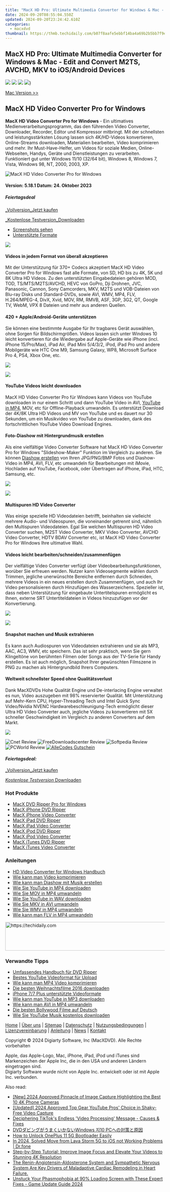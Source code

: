 ```yaml
---
title: "MacX HD Pro: Ultimate Multimedia Converter for Windows & Mac - Edit and Convert M2TS, AVCHD, MKV to iOS/Android Devices"
date: 2024-09-20T08:55:04.550Z
updated: 2024-09-20T23:24:42.610Z
categories:
  - macxdvd
thumbnail: https://thmb.techidaily.com/b07f8aafe5ebbf14ba4a69b2b5bb7f9ec0a78d9ab8a90699a6e2749bf6ff397e.jpg
---
```


## MacX HD Pro: Ultimate Multimedia Converter for Windows & Mac - Edit and Convert M2TS, AVCHD, MKV to iOS/Android Devices

[![](https://www.macxdvd.com/macx-hd-video-converter-pro-for-windows/../flag/ben-fift.png)](https://www.macxdvd.com/macx-hd-video-converter-pro-for-windows/index.htm) [![](https://www.macxdvd.com/macx-hd-video-converter-pro-for-windows/../flag/bjp-fift.png)](https://tools.techidaily.com/macxdvd/products/) [![](https://www.macxdvd.com/macx-hd-video-converter-pro-for-windows/../flag/bde-fift.png)](https://tools.techidaily.com/macxdvd/products/) [![](https://www.macxdvd.com/macx-hd-video-converter-pro-for-windows/../flag/bcn-fift.png)](https://tools.techidaily.com/macxdvd/products/)}

[Mac Version >>](https://tools.techidaily.com/macxdvd/products/) 

## MacX HD Video Converter Pro for Windows 

**MacX HD Video Converter Pro for Windows** \- Ein ultimatives Medienverarbeitungsprogramm, das den führenden Video Converter, Downloader, Recorder, Editor und Kompressor mitbringt. Mit der schnellsten und leistungsstärksten Lösung lassen sich 4K/HD-Videos konvertieren, Online-Streams downloaden, Materialien bearbeiten, Video komprimieren und mehr. Ihr Must-Have-Helfer, um Videos für soziale Medien, Online-Webseiten, Handys, Geräte und Dienstleistungen zu verarbeiten. Funktioniert gut unter Windows 11/10 (32/64 bit), Windows 8, Windows 7, Vista, Windows 98, NT, 2000, 2003, XP.

![MacX HD Video Converter Pro for Windows](https://www.macxdvd.com/macx-hd-video-converter-pro-for-windows/../macx-hd-video-converter-pro-for-windows/image/hd-video-converter-pro-for-windows.png) 

#### Version: 5.18.1 Datum: 24\. Oktober 2023

##### Feiertagsdeal

[_Vollversion_Jetzt kaufen](https://tools.techidaily.com/macxdvd/products/) 

[_Kostenlose Testversion_Downloaden](https://tools.techidaily.com/macxdvd/products/) 

* [Screenshots sehen](https://tools.techidaily.com/macxdvd/products/)
* [Unterstützte Formate](https://tools.techidaily.com/macxdvd/products/)

![](https://www.macxdvd.com/macx-hd-video-converter-pro-for-windows/../mac-video-converter-pro/img-style/source.png) 

#### Videos in jedem Format von überall akzeptieren

Mit der Unterstützung für 370+ Codecs akzeptiert MacX HD Video Converter Pro for Windows fast alle Formate, von SD, HD bis zu 4K, 5K und 8K Ultra HD Videos. Zu den unterstützten Eingabedateien gehören MOD, TOD, TS/MTS/M2TS/AVCHD, HEVC von GoPro, Dji Drohnen, JVC, Panasonic, Cannon, Sony Camcorders, MKV, M2TS und VOB-Dateien von Blu-ray Disks und Standard-DVDs, sowie AVI, WMV, MP4, FLV, H.264/MPEG-4, DivX, Xvid, MOV, RM, RMVB, ASF, 3GP, 3G2, QT, Google TV, WebM, VPX 8 Dateien und mehr aus anderen Quellen. 

#### 420 + Apple/Android-Geräte unterstützen

Sie können eine bestimmte Ausgabe für Ihr tragbares Gerät auswählen, ohne Sorgen für Bildschirmgrößen. Videos lassen sich unter Windows 10 leicht konvertieren für die Wiedergabe auf Apple-Geräte wie iPhone (incl. iPhone 15/Pro/Max), iPad Air, iPad Mini 5/4/3/2, iPod, iPad Pro und andere Mobilgeräte wie HTC One M9, Samsung Galaxy, WP8, Microsoft Surface Pro 4, PS4, Xbox One, etc.

![](https://www.macxdvd.com/macx-hd-video-converter-pro-for-windows/../mac-video-converter-pro/img-style/fertrue03-fift.png) 

![](https://www.macxdvd.com/macx-hd-video-converter-pro-for-windows/../mac-video-converter-pro/img-style/fertrue07-fift.png) 

#### YouTube Videos leicht downloaden

MacX HD Video Converter Pro für Windows kann Videos von YouTube downloaden in nur einem Schritt und dann YouTube Video in AVI, [YouTube in MP4](https://tools.techidaily.com/macxdvd/products/), MOV, etc für Offline-Playback umwandeln. Es unterstützt Download der 4K/8K Ultra HD Videos und MV von YouTube und es dauert nur 30 Sekunden, um ein Musikvideo von YouTube zu downloaden, dank des fortschrittlichen YouTube Video Download Engines. 

#### Foto-Diashow mit Hintergrundmusik erstellen

Als eine vielfältige Video Converter Software hat MacX HD Video Converter Pro for Windows "Slideshow-Maker" Funktion im Vergleich zu anderen. Sie können [Diashow erstellen](https://tools.techidaily.com/macxdvd/products/) von Ihren JPG/PNG/BMP Fotos und Diashow-Video in MP4, AVI, FLV, etc umwandeln für Bearbeitungen mit iMovie, Hochladen auf YouTube, Facebook, oder Übertragen auf iPhone, iPad, HTC, Samsung, etc. 

![](https://www.macxdvd.com/macx-hd-video-converter-pro-for-windows/../mac-video-converter-pro/img-style/fertrue06-fift.png) 

![](https://www.macxdvd.com/macx-hd-video-converter-pro-for-windows/../mac-video-converter-pro/img-style/fertrue04-fift.png)

#### Multispuren HD Video Converter

Was einige spezielle HD Videodateien betrifft, beinhalten sie vielleicht mehrere Audio- und Videospuren, die voneinander getrennt sind, nähmlich den Multispuren Videodateien. Egal Sie welchen Multispuren HD Video Converter suchen, M2ST Video Converter, MKV Video Converter, AVCHD Video Converter, HDTV BDAV Converter etc, ist MacX HD Video Converter Pro for Windows Ihre ultimative Wahl. 

#### Videos leicht bearbeiten/schneiden/zusammenfügen

Der vielfältige Video Converter verfügt über Videobearbeitungsfunktionen, worüber Sie erfreuen werden. Nutzer kann Videosegmente wählen durch Trimmen, jegliche unerwünschte Bereiche entfernen durch Schneiden, mehrere Videos in ein neues erstellen durch Zusammenfügen, und auch Ihr Video personalisieren durch Hinzufügen des Wasserzeichens. Spezieller ist, dass neben Unterstützung für eingebaute Untertitelspuren ermöglicht es Ihnen, externe SRT Untertiteldateien in Videos hinzuzufügen vor der Konvertierung. 

![](https://www.macxdvd.com/macx-hd-video-converter-pro-for-windows/../mac-video-converter-pro/img-style/fertrue05-fift.png) 

![](https://www.macxdvd.com/macx-hd-video-converter-pro-for-windows/../mac-video-converter-pro/img-style/fertrue08-fift.png)

#### Snapshot machen und Musik extrahieren

Es kann auch Audiospuren von Videodateien extrahieren und sie als MP3, AAC, AC3, WMV, etc speichern. Das ist sehr praktisch, wenn Sie gern Klingeltöne von berühmten Filmen oder Songs aus der TV-Serie für Handy erstellen. Es ist auch möglich, Snapshot Ihrer gewünschten Filmszene in PNG zu machen als Hintergrundbild Ihrers Computers.

#### Weltweit schnellster Speed ohne Qualitätsverlust

Dank MacXDVDs Hohe Qualität Engine und De-interlacing Engine verwaltet es nun, Video auszugeben mit 98% reservierter Qualität. Mit Unterstützung auf Mehr-Kern CPU, Hyper-Threading Tech und Intel Quick Sync Video/Nvidia NVENC Hardwarebeschleunigung-Tech ermöglicht dieser Ultra HD Video Converter auch, jegliche Videos zu konvertieren mit 5X schneller Geschwindigkeit im Vergleich zu anderen Converters auf dem Markt. 

![](https://www.macxdvd.com/macx-hd-video-converter-pro-for-windows/../mac-video-converter-pro/img-style/fertrue02-fift-1.png) 

![Cnet Review](https://www.macxdvd.com/macx-hd-video-converter-pro-for-windows/../award-style/cnet.jpg) ![FreeDownloadscenter Review](https://www.macxdvd.com/macx-hd-video-converter-pro-for-windows/../award-style/freedownload.png) ![Softpedia Review](https://www.macxdvd.com/macx-hd-video-converter-pro-for-windows/../i-pic/softpedia.gif) ![PCWorld Review](https://www.macxdvd.com/macx-hd-video-converter-pro-for-windows/../award-style/pcwoeld.jpg) [![AlleCodes Gutschein](https://www.macxdvd.com/macx-hd-video-converter-pro-for-windows/../award-style/allecodes.png)](http://www.allecodes.de/) 

#### _Feiertagsdeal:_

[_Vollversion_Jetzt kaufen](https://tools.techidaily.com/macxdvd/products/) 

[_Kostenlose Testversion_ Downloaden](https://tools.techidaily.com/macxdvd/products/) 

### Hot Produkte

* [MacX DVD Ripper Pro for Windows](https://tools.techidaily.com/macxdvd/products/)
* [MacX iPhone DVD Ripper](https://tools.techidaily.com/macxdvd/products/)
* [MacX iPhone Video Converter](https://tools.techidaily.com/macxdvd/products/)
* [MacX iPad DVD Ripper](https://tools.techidaily.com/macxdvd/products/)
* [MacX iPad Video Converter](https://tools.techidaily.com/macxdvd/products/)
* [MacX iPod DVD Ripper](https://tools.techidaily.com/macxdvd/products/)
* [MacX iPod Video Converter](https://tools.techidaily.com/macxdvd/products/)
* [MacX iTunes DVD Ripper](https://tools.techidaily.com/macxdvd/products/)
* [MacX iTunes Video Converter](https://tools.techidaily.com/macxdvd/products/)

### Anleitungen

* [HD Video Converter for Windows Handbuch](https://tools.techidaily.com/macxdvd/products/)
* [Wie kann man Video komprimieren](https://tools.techidaily.com/macxdvd/products/)
* [Wie kann man Diashow mit Musik erstellen](https://tools.techidaily.com/macxdvd/products/)
* [Wie Sie YouTube in MP4 downloaden](https://tools.techidaily.com/macxdvd/products/)
* [Wie Sie MOV in MP4 umwandeln](https://tools.techidaily.com/macxdvd/products/)
* [Wie Sie YouTube in WAV downloaden](https://tools.techidaily.com/macxdvd/products/)
* [Wie Sie MKV in AVI umwandeln](https://tools.techidaily.com/macxdvd/products/)
* [Wie Sie WMV in MP4 umwandeln](https://tools.techidaily.com/macxdvd/products/)
* [Wie kann man FLV in MP4 umwandeln](https://tools.techidaily.com/macxdvd/products/)

<!-- affiliate ads begin -->
<a href="https://appsumo.8odi.net/c/5597632/2111995/7443" target="_top" id="2111995">
  <img src="//a.impactradius-go.com/display-ad/7443-2111995" border="0" alt="https://techidaily.com" width="728" height="90"/>
</a>
<img height="0" width="0" src="https://appsumo.8odi.net/i/5597632/2111995/7443" style="position:absolute;visibility:hidden;" border="0" />
<!-- affiliate ads end -->

### Verwandte Tipps

* [Umfassendes Handbuch für DVD Ripper](https://tools.techidaily.com/macxdvd/products/)
* [Bestes YouTube Videoformat für Upload](https://tools.techidaily.com/macxdvd/products/)
* [Wie kann man MP4 Video komprimieren](https://tools.techidaily.com/macxdvd/products/)
* [Die besten Weihnachtsfilme 2016 downloaden](https://tools.techidaily.com/macxdvd/products/)
* [iPhone 7/7 Plus unterstützte Videoformate](https://tools.techidaily.com/macxdvd/products/)
* [Wie kann man YouTube in MP3 downloaden](https://tools.techidaily.com/macxdvd/products/)
* [Wie kann man AVI in MP4 umwandeln](https://tools.techidaily.com/macxdvd/products/)
* [Die besten Bollywood Filme auf Deutsch](https://tools.techidaily.com/macxdvd/products/)
* [Wie Sie YouTube Musik kostenlos downloaden](https://tools.techidaily.com/macxdvd/products/)

[Home](https://tools.techidaily.com/macxdvd/products/) | [Über uns](https://tools.techidaily.com/macxdvd/products/) | [Sitemap](https://tools.techidaily.com/macxdvd/products/) | [Datenschutz](https://tools.techidaily.com/macxdvd/products/) | [Nutzungsbedingungen](https://tools.techidaily.com/macxdvd/products/) | [Lizenzvereinbarung](https://tools.techidaily.com/macxdvd/products/) | [Anleitung](https://tools.techidaily.com/macxdvd/products/) | [News](https://tools.techidaily.com/macxdvd/products/) | [Kontakt](https://tools.techidaily.com/macxdvd/products/)

Copyright © 2024 Digiarty Software, Inc (MacXDVD). Alle Rechte vorbehalten

Apple, das Apple-Logo, Mac, iPhone, iPad, iPod und iTunes sind Markenzeichen der Apple Inc, die in den USA und anderen Ländern eingetragen sind.   
Digiarty Software wurde nicht von Apple Inc. entwickelt oder ist mit Apple Inc. verbunden.

<ins class="adsbygoogle"
     style="display:block"
     data-ad-format="autorelaxed"
     data-ad-client="ca-pub-7571918770474297"
     data-ad-slot="1223367746"></ins>

<ins class="adsbygoogle"
     style="display:block"
     data-ad-client="ca-pub-7571918770474297"
     data-ad-slot="8358498916"
     data-ad-format="auto"
     data-full-width-responsive="true"></ins>

<span class="atpl-alsoreadstyle">Also read:</span>
<div><ul>
<li><a href="https://article-knowledge.techidaily.com/new-2024-approved-pinnacle-of-image-capture-highlighting-the-best-10-4k-phone-cameras/"><u>[New] 2024 Approved Pinnacle of Image Capture Highlighting the Best 10 4K Phone Cameras</u></a></li>
<li><a href="https://fox-helps.techidaily.com/updated-2024-approved-top-gear-youtube-pros-choice-in-shaky-free-video-capture/"><u>[Updated] 2024 Approved Top Gear YouTube Pros' Choice in Shaky-Free Video Capture</u></a></li>
<li><a href="https://discover-extraordinary.techidaily.com/deciphering-tiktoks-endless-video-processing-message-causes-and-fixes/"><u>Deciphering TikTok's Endless 'Video Processing' Message - Causes & Fixes</u></a></li>
<li><a href="https://discover-extraordinary.techidaily.com/dvdwindows-10-pc/"><u>DVDダビングがうまくいかないWindows 지10 PCへの対策と原因</u></a></li>
<li><a href="https://easy-unlock-android.techidaily.com/how-to-unlock-oneplus-11-5g-bootloader-easily-by-drfone-android/"><u>How to Unlock OnePlus 11 5G Bootloader Easily</u></a></li>
<li><a href="https://android-transfer.techidaily.com/in-2024-solved-move-from-lava-storm-5g-to-ios-not-working-problems-drfone-by-drfone-transfer-from-android-transfer-from-android/"><u>In 2024, Solved Move from Lava Storm 5G to iOS not Working Problems | Dr.fone</u></a></li>
<li><a href="https://discover-extraordinary.techidaily.com/step-by-step-tutorial-improve-image-focus-and-elevate-your-videos-to-stunning-4k-resolution/"><u>Step-by-Step Tutorial: Improve Image Focus and Elevate Your Videos to Stunning 4K Resolution</u></a></li>
<li><a href="https://discover-extraordinary.techidaily.com/the-renin-angiotensin-aldosterone-system-and-sympathetic-nervous-system-are-key-drivers-of-maladaptive-cardiac-remodeling-in-heart-failure/"><u>The Renin-Angiotensin-Aldosterone System and Sympathetic Nervous System Are Key Drivers of Maladaptive Cardiac Remodeling in Heart Failure.</u></a></li>
<li><a href="https://win-blog.techidaily.com/unstuck-your-phasmophobia-at-90-loading-screen-with-these-expert-fixes-game-update-guide-2024/"><u>Unstuck Your Phasmophobia at 90% Loading Screen with These Expert Fixes - Game Update Guide 2024</u></a></li>
</ul></div>

